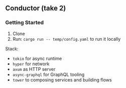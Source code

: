 ## Conductor (take 2)


### Getting Started

1. Clone
2. Run: `cargo run -- temp/config.yaml` to run it locally

Stack:

- `tokio` for async runtime
- `hyper` for network
- `axum` as HTTP server
- `async-graphql` for GraphQL tooling
- `tower` to composing services and building flows